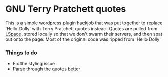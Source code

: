 # GNU Terry Pratchett quotes

This is a simple wordpress plugin hackjob that was put together to replace 'Hello Dolly' with Terry Pratchett quotes instead.
Quotes are pulled from [LSpace](http://www.lspace.org/books/pqf/), stored locally so that we don't swarm their servers, and then spat out onto the page.
Most of the original code was ripped from 'Hello Dolly'
### Things to do
* Fix the styling issue
* Parse through the quotes better
